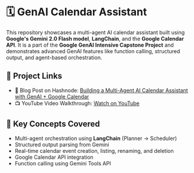 # 🗓️ GenAI Calendar Assistant

This repository showcases a multi-agent AI calendar assistant built using **Google's Gemini 2.0 Flash model**, **LangChain**, and the **Google Calendar API**. It is a part of the **Google GenAI Intensive Capstone Project** and demonstrates advanced GenAI features like function calling, structured output, and agent-based orchestration.

## 🔗 Project Links

- 📖 Blog Post on Hashnode: [Building a Multi-Agent AI Calendar Assistant with GenAI + Google Calendar](https://curious-ai.hashnode.dev/building-a-multi-agent-ai-calendar-assistant-with-genai-google-calendar)
- 📺 YouTube Video Walkthrough: [Watch on YouTube](https://www.youtube.com/watch?v=nQcyH4DAVBo&feature=youtu.be&themeRefresh=1)

## 🧠 Key Concepts Covered

- Multi-agent orchestration using **LangChain** (Planner → Scheduler)
- Structured output parsing from Gemini
- Real-time calendar event creation, listing, renaming, and deletion
- Google Calendar API integration
- Function calling using Gemini Tools API


